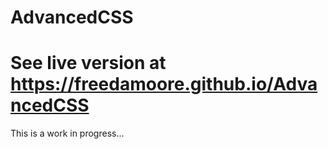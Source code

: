 # AdvancedCSS

# See live version at https://freedamoore.github.io/AdvancedCSS 

This is a work in progress...
